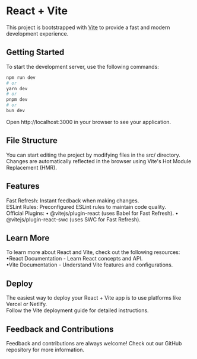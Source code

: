 # React + Vite

This project is bootstrapped with [Vite](https://vitejs.dev/) to provide a fast and modern development experience.

## Getting Started

To start the development server, use the following commands:

```bash
npm run dev
# or
yarn dev
# or
pnpm dev
# or
bun dev
```

Open http://localhost:3000 in your browser to see your application.
## File Structure
You can start editing the project by modifying files in the src/ directory. Changes are automatically reflected in the browser using Vite's Hot Module Replacement (HMR).

## Features
Fast Refresh: Instant feedback when making changes.
<br>ESLint Rules: Preconfigured ESLint rules to maintain code quality.
<br>Official Plugins:
• @vitejs/plugin-react (uses Babel for Fast Refresh).
• @vitejs/plugin-react-swc (uses SWC for Fast Refresh).
## Learn More
To learn more about React and Vite, check out the following resources:
<br>•React Documentation - Learn React concepts and API.
<br>•Vite Documentation - Understand Vite features and configurations.
## Deploy
The easiest way to deploy your React + Vite app is to use platforms like Vercel or Netlify.
<br>Follow the Vite deployment guide for detailed instructions.
## Feedback and Contributions
Feedback and contributions are always welcome! Check out our GitHub repository for more information.
